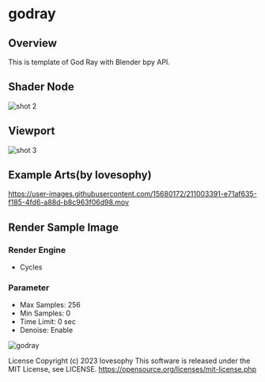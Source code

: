 # godray

## Overview

This is template of God Ray with Blender bpy API.

## Shader Node
![shot 2](https://user-images.githubusercontent.com/15680172/211003224-b181e220-7cf4-4a52-8032-756c9730d35e.png)

## Viewport
![shot 3](https://user-images.githubusercontent.com/15680172/211003233-ecf2e90f-9529-48ed-a90f-02c4092265e4.png)

## Example Arts(by Iovesophy)
https://user-images.githubusercontent.com/15680172/211003391-e71af635-f185-4fd6-a88d-b8c963f06d98.mov

## Render Sample Image

### Render Engine
- Cycles

### Parameter
- Max Samples: 256
- Min Samples: 0
- Time Limit: 0 sec
- Denoise: Enable

![godray](https://user-images.githubusercontent.com/15680172/210962713-7e374494-2cad-49e7-974d-6527500232c4.png)

License Copyright (c) 2023 Iovesophy
This software is released under the MIT License, see LICENSE. https://opensource.org/licenses/mit-license.php

